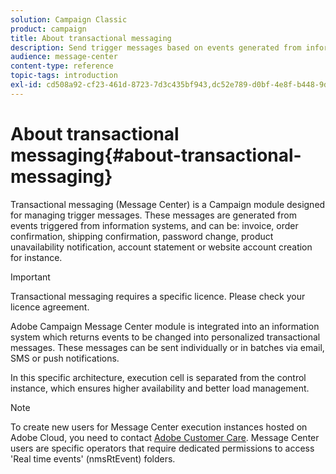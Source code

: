 ```yaml
---
solution: Campaign Classic
product: campaign
title: About transactional messaging
description: Send trigger messages based on events generated from information systems.
audience: message-center
content-type: reference
topic-tags: introduction
exl-id: cd508a92-cf23-461d-8723-7d3c435bf943,dc52e789-d0bf-4e8f-b448-9d69a2762cc1
---
```

# About transactional messaging{#about-transactional-messaging}

Transactional messaging (Message Center) is a Campaign module designed for managing trigger messages. These messages are generated from events triggered from information systems, and can be: invoice, order confirmation, shipping confirmation, password change, product unavailability notification, account statement or website account creation for instance.

>[!IMPORTANT]
>
>Transactional messaging requires a specific licence. Please check your licence agreement.

Adobe Campaign Message Center module is integrated into an information system which returns events to be changed into personalized transactional messages. These messages can be sent individually or in batches via email, SMS or push notifications.

In this specific architecture, execution cell is separated from the control instance, which ensures higher availability and better load management.

>[!NOTE]
>
>To create new users for Message Center execution instances hosted on Adobe Cloud, you need to contact [Adobe Customer Care](https://helpx.adobe.com/enterprise/admin-guide.html/enterprise/using/support-for-experience-cloud.ug.html). Message Center users are specific operators that require dedicated permissions to access 'Real time events' (nmsRtEvent) folders.
